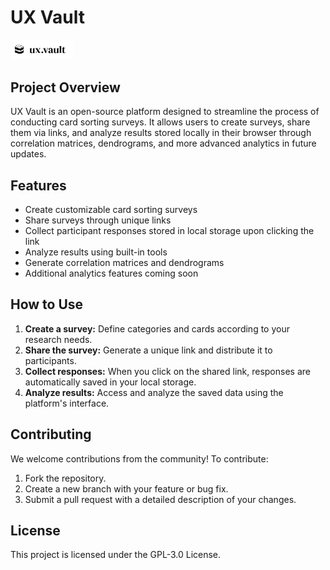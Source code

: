 # UX Vault

<img src="img/ux-vault-logo.svg" alt="UX Vault Logo" width="100">

## Project Overview
UX Vault is an open-source platform designed to streamline the process of conducting card sorting surveys. It allows users to create surveys, share them via links, and analyze results stored locally in their browser through correlation matrices, dendrograms, and more advanced analytics in future updates.

## Features
- Create customizable card sorting surveys
- Share surveys through unique links
- Collect participant responses stored in local storage upon clicking the link
- Analyze results using built-in tools
- Generate correlation matrices and dendrograms
- Additional analytics features coming soon

## How to Use
1. **Create a survey:** Define categories and cards according to your research needs.
2. **Share the survey:** Generate a unique link and distribute it to participants.
3. **Collect responses:** When you click on the shared link, responses are automatically saved in your local storage.
4. **Analyze results:** Access and analyze the saved data using the platform's interface.

## Contributing
We welcome contributions from the community! To contribute:
1. Fork the repository.
2. Create a new branch with your feature or bug fix.
3. Submit a pull request with a detailed description of your changes.

## License
This project is licensed under the GPL-3.0 License.

